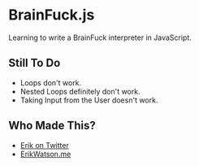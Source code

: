 # BrainFuck.js

Learning to write a BrainFuck interpreter in JavaScript.


## Still To Do

  + Loops don't work.
  + Nested Loops definitely don't work.
  + Taking Input from the User doesn't work.


## Who Made This?

* [Erik on Twitter](https://twitter.com/championchap)
* [ErikWatson.me](http://erikwatson.me)

